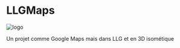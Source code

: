 # LLGMaps

![logo](https://github.com/pasthec/LLGMaps/tree/master/textures/logo.jpg)

Un projet comme Google Maps mais dans LLG et en 3D isométique
